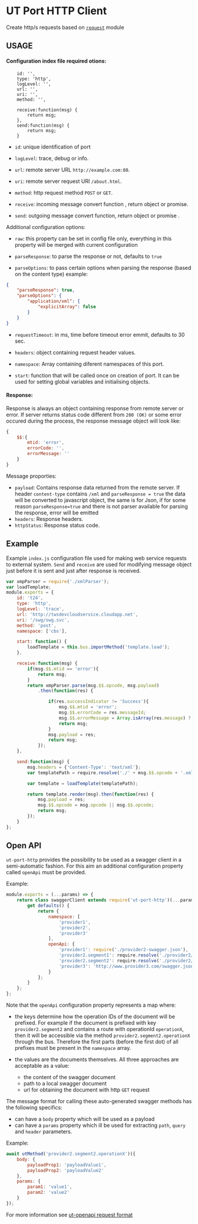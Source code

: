 # UT Port HTTP Client

Create http/s requests based on [`request`](https://github.com/request/request/blob/master/README.md#requestoptions-callback) module

## USAGE

#### Configuration index file required otions:

```
    id: '',
    type: 'http',
    logLevel: '',
    url: '',
    uri: '',
    method: '',

    receive:function(msg) {
        return msg;
    },
    send:function(msg) {
        return msg;
    }
```

 * `id`: unique identification of port

 * `logLevel`: trace, debug or info.

 * `url`: remote server URL `http://example.com:80`.

 * `uri`: remote server request URI `/about.html`.

 * `method`: http request method `POST` or `GET`.

 * `receive`: incoming message convert function , return object or promise.

 * `send`: outgoing message convert function, return object or promise .

 Additional configuration options:

* `raw`: this property can be set in config file only, everything in this property will be merged with current configuration

* `parseResponse`: to parse the response or not, defaults to `true`

* `parseOptions`: to pass certain options when parsing the response (based on the content type)
example:

```json
{
    "parseResponse": true,
    "parseOptions": {
        "application/xml": {
            "explicitArray": false
        }
    }
}
```

* `requestTimeout`: in ms, time before timeout error emmit, defaults to 30 sec.

* `headers`: object containing request header values.

* `namespace`: Array containing diferent namespaces of this port.

* `start`: function that will be called once on creation of port. It can be used for setting global variables and initialising objects.

#### Response:

Response is always an object containing response from remote server or error.
If server returns status code different from `200 (OK)` or some error occured during the process, the response message object will look like:
```javascript
{
    $$:{
        mtid: 'error',
        errorCode: '',
        errorMessage: ''
    }
}
```

Message proporties:
* `payload`: Contains response data returned from the remote server. If header `content-type` contains `/xml` and `parseResponse = true` the data will be converted to javascript object, the same is for Json, if for some reason `parseResponse=true` and there is not parser available for parsing the response, error will be emitted
* `headers`: Response headers.
* `httpStatus`: Response status code.

## Example

Example `index.js` configuration file used for making web service requests to external system. `Send` and `receive` are used for modifying message object just before it is sent and just after response is received.
```javascript
var xmpParser = require('./xmlParser');
var loadTemplate;
module.exports = {
    id: 't24',
    type: 'http',
    logLevel: 'trace',
    url: 'http://twsdevcloudservice.cloudapp.net',
    uri: '/swg/swg.svc',
    method: 'post',
    namespace: ['cbs'],

    start: function() {
        loadTemplate = this.bus.importMethod('template.load');
    },

    receive:function(msg) {
        if(msg.$$.mtid == 'error'){
            return msg;
        }
        return xmpParser.parse(msg.$$.opcode, msg.payload)
            .then(function(res) {

                if(res.successIndicator != 'Success'){
                    msg.$$.mtid = 'error';
                    msg.$$.errorCode = res.messageId;
                    msg.$$.errorMessage = Array.isArray(res.message) ? res.message.join('; ') : res.message;
                    return msg;
                }
                msg.payload = res;
                return msg;
            });
    },

    send:function(msg) {
        msg.headers = {'Content-Type': 'text/xml'};
        var templatePath = require.resolve('./' + msg.$$.opcode + '.xml.marko');

        var template = loadTemplate(templatePath);

        return template.render(msg).then(function(res) {
            msg.payload = res;
            msg.$$.opcode = msg.opcode || msg.$$.opcode;
            return msg;
        });
    }
};


```

## Open API

`ut-port-http` provides the possibility to
be used as a swagger client in a semi-automatic
fashion. For this aim an additional configuration
property called `openApi` must be provided.

Example:

```js
module.exports = (...params) => {
    return class swaggerClient extends require('ut-port-http')(...params) {
        get defaults() {
            return {
                namespace: [
                    'provider1',
                    'provider2',
                    'provider3'
                ],
                openApi: {
                    'provider1': require('./provider2-swagger.json'),
                    'provider2.segment1': require.resolve('./provider2/segment1-swagger.json'),
                    'provider2.segment2': require.resolve('./provider2/segment2-swagger.json'),
                    'provider3': 'http://www.provider3.com/swagger.json'
                }
            };
        }
    };
};
```

Note that the `openApi` configuration property
represents a map where:

* the keys determine how the operation IDs of the
document will be prefixed. For example if the
document is prefixed with key `provider2.segment2`
and contains a route with operationId `operationX`,
then it will be accessible via the method
`provider2.segment2.operationX` through the bus.
Therefore the first parts (before the first dot) of
all prefixes must be present in the `namespace` array.

* the values are the documents themselves.
All three approaches are acceptable as a value:
  * the content of the swagger document
  * path to a local swagger document
  * url for obtaining the document with http `GET` request

The message format for calling these auto-generated
swagger methods has the following specifics:

* can have a `body` property which will be used
as a payload
* can have a `params` property which ill be used
for extracting `path`, `query` and `header` parameters.

Example:

```js
await utMethod('provider2.segment2.operationX')({
    body: {
        payloadProp1: 'payloadValue1',
        payloadProp2: 'payloadValue2'
    },
    params: {
        param1: 'value1',
        param2: 'value2'
    }
});
```

For more information see
[ut-openapi request format](https://github.com/softwaregroup-bg/ut-openapi/blob/master/format/request.js)

